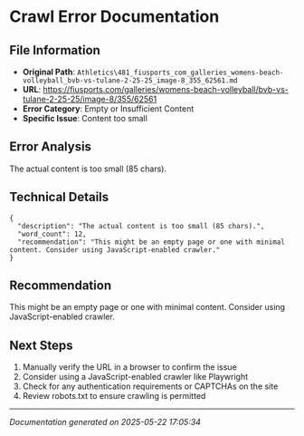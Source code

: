 # Crawl Error Documentation

## File Information
- **Original Path**: `Athletics\481_fiusports_com_galleries_womens-beach-volleyball_bvb-vs-tulane-2-25-25_image-8_355_62561.md`
- **URL**: https://fiusports.com/galleries/womens-beach-volleyball/bvb-vs-tulane-2-25-25/image-8/355/62561
- **Error Category**: Empty or Insufficient Content
- **Specific Issue**: Content too small

## Error Analysis
The actual content is too small (85 chars).

## Technical Details
```
{
  "description": "The actual content is too small (85 chars).",
  "word_count": 12,
  "recommendation": "This might be an empty page or one with minimal content. Consider using JavaScript-enabled crawler."
}
```

## Recommendation
This might be an empty page or one with minimal content. Consider using JavaScript-enabled crawler.

## Next Steps
1. Manually verify the URL in a browser to confirm the issue
2. Consider using a JavaScript-enabled crawler like Playwright
3. Check for any authentication requirements or CAPTCHAs on the site
4. Review robots.txt to ensure crawling is permitted

---
*Documentation generated on 2025-05-22 17:05:34*
